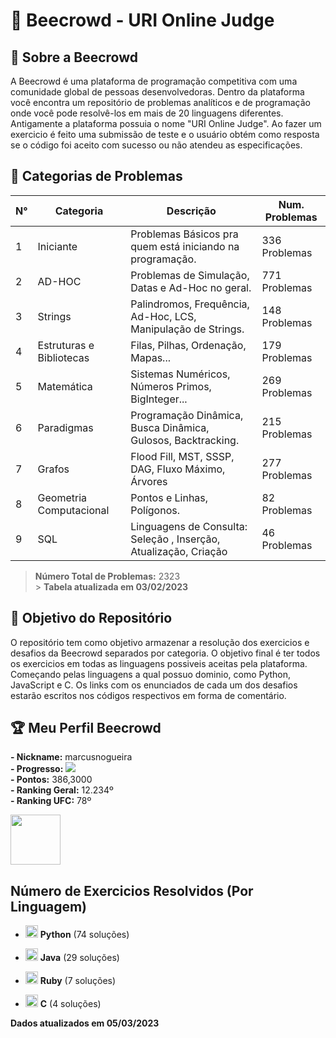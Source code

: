 # 🐝 Beecrowd - URI Online Judge

## 📕 Sobre a Beecrowd

A Beecrowd é uma plataforma de programação competitiva com uma comunidade global de pessoas desenvolvedoras. Dentro da plataforma você encontra um repositório de problemas analíticos e de programação onde você pode resolvê-los em mais de 20 linguagens diferentes. Antigamente a plataforma possuia o nome "URI Online Judge". Ao fazer um exercicio é feito uma submissão de teste e o usuário obtém como resposta se o código foi aceito com sucesso ou não atendeu as especificações.

## 🗽 Categorias de Problemas

| N°  | Categoria                | Descrição                                                        | Num. Problemas |
| --- | ------------------------ | ---------------------------------------------------------------- | -------------- |
| 1   | Iniciante                | Problemas Básicos pra quem está iniciando na programação.        | 336 Problemas  |
| 2   | AD-HOC                   | Problemas de Simulação, Datas e Ad-Hoc no geral.                 | 771 Problemas  |
| 3   | Strings                  | Palindromos, Frequência, Ad-Hoc, LCS, Manipulação de Strings.    | 148 Problemas  |
| 4   | Estruturas e Bibliotecas | Filas, Pilhas, Ordenação, Mapas...                               | 179 Problemas  |
| 5   | Matemática               | Sistemas Numéricos, Números Primos, BigInteger...                | 269 Problemas  |
| 6   | Paradigmas               | Programação Dinâmica, Busca Dinâmica, Gulosos, Backtracking.     | 215 Problemas  |
| 7   | Grafos                   | Flood Fill, MST, SSSP, DAG, Fluxo Máximo, Árvores                | 277 Problemas  |
| 8   | Geometria Computacional  | Pontos e Linhas, Polígonos.                                      | 82 Problemas   |
| 9   | SQL                      | Linguagens de Consulta: Seleção , Inserção, Atualização, Criação | 46 Problemas   |

> **Número Total de Problemas:** 2323 <br> > **Tabela atualizada em 03/02/2023**

## 📌 Objetivo do Repositório

O repositório tem como objetivo armazenar a resolução dos exercicios e desafios da Beecrowd separados por categoria. O objetivo final é ter todos os exercicios em todas as linguagens possiveis aceitas pela plataforma. Começando pelas linguagens a qual possuo dominio, como Python, JavaScript e C. Os links com os enunciados de cada um dos desafios estarão escritos nos códigos respectivos em forma de comentário.

## 🏆 Meu Perfil Beecrowd

**- Nickname:** marcusnogueira <br>
**- Progresso:** ![](https://geps.dev/progress/3?dangerColor=800000&warningColor=ff9900&successColor=006600) <br>
**- Pontos:** 386,3000 <br>
**- Ranking Geral:** 12.234º <br>
**- Ranking UFC:** 78º <br>

<a href="https://www.beecrowd.com.br/judge/pt/profile/641118"><img src="https://pbs.twimg.com/profile_images/1452678635178053646/I0XsDRcl_400x400.jpg" width="80"></a>

## **Número de Exercicios Resolvidos (Por Linguagem)**

- <img src="https://cdn.jsdelivr.net/gh/devicons/devicon/icons/python/python-original.svg" width='20' height='20'/> **Python** (74 soluções)

- <img src="https://cdn.jsdelivr.net/gh/devicons/devicon/icons/java/java-original.svg" width='20' height='20'/> **Java** (29 soluções)

- <img src="https://cdn.jsdelivr.net/gh/devicons/devicon/icons/ruby/ruby-original.svg" width='20' height='20'/> **Ruby** (7 soluções)

- <img src="https://cdn.jsdelivr.net/gh/devicons/devicon/icons/c/c-original.svg" width='20' height='20'/> **C** (4 soluções)

**Dados atualizados em 05/03/2023**
